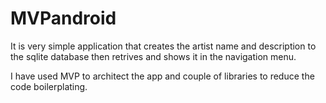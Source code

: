 # MVPandroid

It is very simple application that creates the artist name and description to the sqlite database then retrives and shows it in the navigation menu.

I have used MVP to architect the app and couple of libraries to reduce the code boilerplating.

